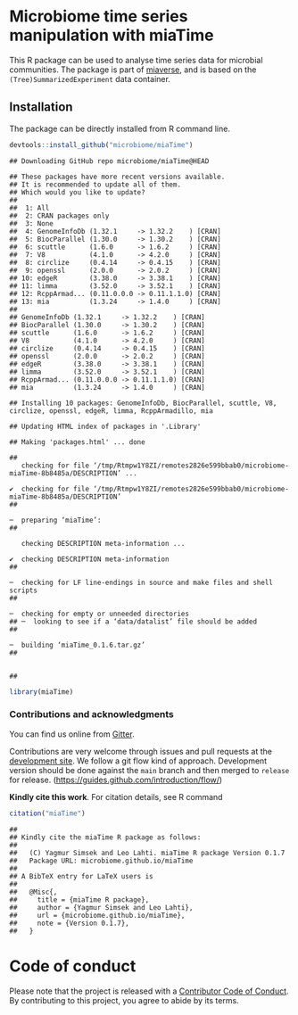 # Microbiome time series manipulation with miaTime

This R package can be used to analyse time series data for microbial
communities. The package is part of [miaverse](https://microbiome.github.io/), 
and is based on the `(Tree)SummarizedExperiment` data container.

## Installation
 
The package can be directly installed from R command line.


```r
devtools::install_github("microbiome/miaTime")
```

```
## Downloading GitHub repo microbiome/miaTime@HEAD
```

```
## These packages have more recent versions available.
## It is recommended to update all of them.
## Which would you like to update?
## 
##  1: All                                           
##  2: CRAN packages only                            
##  3: None                                          
##  4: GenomeInfoDb (1.32.1     -> 1.32.2    ) [CRAN]
##  5: BiocParallel (1.30.0     -> 1.30.2    ) [CRAN]
##  6: scuttle      (1.6.0      -> 1.6.2     ) [CRAN]
##  7: V8           (4.1.0      -> 4.2.0     ) [CRAN]
##  8: circlize     (0.4.14     -> 0.4.15    ) [CRAN]
##  9: openssl      (2.0.0      -> 2.0.2     ) [CRAN]
## 10: edgeR        (3.38.0     -> 3.38.1    ) [CRAN]
## 11: limma        (3.52.0     -> 3.52.1    ) [CRAN]
## 12: RcppArmad... (0.11.0.0.0 -> 0.11.1.1.0) [CRAN]
## 13: mia          (1.3.24     -> 1.4.0     ) [CRAN]
## 
## GenomeInfoDb (1.32.1     -> 1.32.2    ) [CRAN]
## BiocParallel (1.30.0     -> 1.30.2    ) [CRAN]
## scuttle      (1.6.0      -> 1.6.2     ) [CRAN]
## V8           (4.1.0      -> 4.2.0     ) [CRAN]
## circlize     (0.4.14     -> 0.4.15    ) [CRAN]
## openssl      (2.0.0      -> 2.0.2     ) [CRAN]
## edgeR        (3.38.0     -> 3.38.1    ) [CRAN]
## limma        (3.52.0     -> 3.52.1    ) [CRAN]
## RcppArmad... (0.11.0.0.0 -> 0.11.1.1.0) [CRAN]
## mia          (1.3.24     -> 1.4.0     ) [CRAN]
```

```
## Installing 10 packages: GenomeInfoDb, BiocParallel, scuttle, V8, circlize, openssl, edgeR, limma, RcppArmadillo, mia
```

```
## Updating HTML index of packages in '.Library'
```

```
## Making 'packages.html' ... done
```

```
##      checking for file ‘/tmp/Rtmpw1Y8ZI/remotes2826e599bbab0/microbiome-miaTime-8b8485a/DESCRIPTION’ ...  ✔  checking for file ‘/tmp/Rtmpw1Y8ZI/remotes2826e599bbab0/microbiome-miaTime-8b8485a/DESCRIPTION’
##   ─  preparing ‘miaTime’:
##      checking DESCRIPTION meta-information ...  ✔  checking DESCRIPTION meta-information
##   ─  checking for LF line-endings in source and make files and shell scripts
##   ─  checking for empty or unneeded directories
## ─  looking to see if a ‘data/datalist’ file should be added
##   ─  building ‘miaTime_0.1.6.tar.gz’
##      
## 
```

```r
library(miaTime)
```

### Contributions and acknowledgments

You can find us online from [Gitter](https://gitter.im/microbiome/miaverse).

Contributions are very welcome through issues and pull requests at the
[development site](https://github.com/microbiome/miaTime). We follow a git
flow kind of approach. Development version should be done against the
`main` branch and then merged to `release` for release.
(https://guides.github.com/introduction/flow/)

**Kindly cite this work**. For citation details, see R command

```r
citation("miaTime")  
```

```
## 
## Kindly cite the miaTime R package as follows:
## 
##   (C) Yagmur Simsek and Leo Lahti. miaTime R package Version 0.1.7
##   Package URL: microbiome.github.io/miaTime
## 
## A BibTeX entry for LaTeX users is
## 
##   @Misc{,
##     title = {miaTime R package},
##     author = {Yagmur Simsek and Leo Lahti},
##     url = {microbiome.github.io/miaTime},
##     note = {Version 0.1.7},
##   }
```

# Code of conduct

Please note that the project is released with a [Contributor Code of Conduct](https://contributor-covenant.org/version/2/0/CODE_OF_CONDUCT.html).
By contributing to this project, you agree to abide by its terms.
